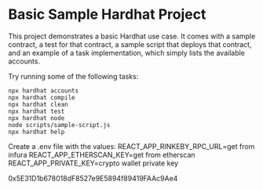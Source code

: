 # Basic Sample Hardhat Project

This project demonstrates a basic Hardhat use case. It comes with a sample contract, a test for that contract, a sample script that deploys that contract, and an example of a task implementation, which simply lists the available accounts.

Try running some of the following tasks:

```shell
npx hardhat accounts
npx hardhat compile
npx hardhat clean
npx hardhat test
npx hardhat node
node scripts/sample-script.js
npx hardhat help
```


Create a .env file with the values:
REACT_APP_RINKEBY_RPC_URL=get from infura
REACT_APP_ETHERSCAN_KEY=get from etherscan
REACT_APP_PRIVATE_KEY=crypto wallet private key

0x5E31D1b678018dF8527e9E5894f89419FAAc9Ae4